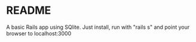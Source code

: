 # README

A basic Rails app using SQlite. Just install, run with "rails s" and point your browser to localhost:3000

